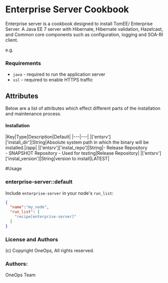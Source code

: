 # Enterprise Server Cookbook #
Enterprise server is a cookbook designed to install TomEE/ Enterprise Server.
A Java EE 7 server with Hibernate, Hibernate validation, Hazelcast, and Common
core components such as configuration, logging and SOA-RI client.

e.g.
### Requirements
- `java` - required to run the application server
- `ssl` - required to enable HTTPS traffic

## Attributes

Below are a list of attributes which effect different parts of the installation and maintenance process.


#### Installation<br>

|Key|Type|Description|Default|
|---|---|
|['entsrv']['install_dir']|String|Absolute system path in which the binary will be installed.|/app|
|['entsrv']['instal_repo']|String|- Release Repository<br>- SNAPSHOT Repository - Used for testing|Release Repository|
|['entsrv']['instal_version']|String|version to install|LATEST|

#Usage

### enterprise-server::default
Include `enterprise-server` in your node's `run_list`:

```json
{
  "name":"my_node",
  "run_list": [
    "recipe[enterprise-server]"
  ]
}
```

### License and Authors
(c) Copyright OneOps, All rights reserved.

### Authors:
OneOps Team
